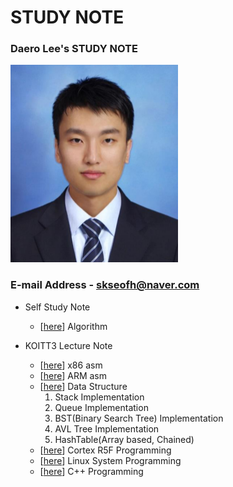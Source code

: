 # STUDY NOTE

### Daero Lee's STUDY NOTE

![daero](./me/LeeDaeRo.png)

### E-mail Address - skseofh@naver.com 

- Self Study Note 
  - [[here](https://github.com/daeroro/StudyNote/tree/master/algorithm)] Algorithm

- KOITT3 Lecture Note
  - [[here](https://github.com/daeroro/StudyNote/tree/master/asm_x86_note)] x86 asm 
  - [[here](https://github.com/daeroro/StudyNote/tree/master/asm_ARM_note)] ARM asm 
  - [[here](https://github.com/daeroro/StudyNote/tree/master/data_structure_note)] Data Structure 
     1. Stack Implementation
     2. Queue Implementation
     3. BST(Binary Search Tree) Implementation
     4. AVL Tree Implementation
     5. HashTable(Array based, Chained)
  - [[here](https://github.com/daeroro/StudyNote/tree/master/cortex-r5f)] Cortex R5F Programming 
  - [[here](https://github.com/daeroro/StudyNote/tree/master/linux_lecture_note)] Linux System Programming 
  - [[here](https://github.com/daeroro/StudyNote/tree/master/c%2B%2B_note/cpp)] C++ Programming 
